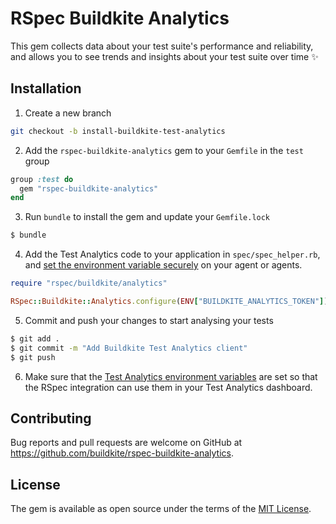 # RSpec Buildkite Analytics

This gem collects data about your test suite's performance and reliability, and allows you to see trends and insights about your test suite over time ✨

## Installation

1. Create a new branch

```sh
git checkout -b install-buildkite-test-analytics
```

2. Add the `rspec-buildkite-analytics` gem to your `Gemfile` in the `test` group

```ruby
group :test do
  gem "rspec-buildkite-analytics"
end
```

3. Run `bundle` to install the gem and update your `Gemfile.lock`

```sh
$ bundle
```

4. Add the Test Analytics code to your application in `spec/spec_helper.rb`, and [set the environment variable securely](https://buildkite.com/docs/pipelines/secrets) on your agent or agents.

```ruby
require "rspec/buildkite/analytics"

RSpec::Buildkite::Analytics.configure(ENV["BUILDKITE_ANALYTICS_TOKEN"])
```

5. Commit and push your changes to start analysing your tests

```sh
$ git add .
$ git commit -m "Add Buildkite Test Analytics client"
$ git push
```

6. Make sure that the [Test Analytics environment variables](https://buildkite.com/docs/test-analytics/integrations#integrating-with-rspec-environment-variables) are set so that the RSpec integration can use them in your Test Analytics dashboard.

## Contributing

Bug reports and pull requests are welcome on GitHub at https://github.com/buildkite/rspec-buildkite-analytics.

## License

The gem is available as open source under the terms of the [MIT License](https://opensource.org/licenses/MIT).
